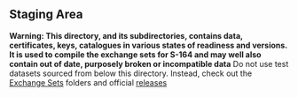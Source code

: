 ## Staging Area

**Warning: This directory, and its subdirectories, contains data, certificates, keys, catalogues in various states of readiness and versions. It is used to compile the exchange sets for S-164 and may well also contain out of date, purposely broken or incompatible data** Do not use test datasets sourced from below this directory. Instead, check out the [Exchange Sets](https://github.com/iho-ohi/S-164-Sub-Group/releases) folders and official [releases](https://github.com/iho-ohi/S-164-Sub-Group/releases)
